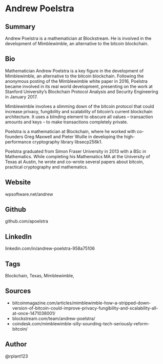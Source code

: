 # Andrew Poelstra

## Summary
Andrew Poelstra is a mathematician at Blockstream. He is involved in the development of Mimblewimble, an alternative to the bitcoin blockchain.

## Bio
Mathematician Andrew Poelstra is a key figure in the development of Mimblewimble, an alternative to the bitcoin blockchain. Following the anonymous posting of the Mimblewimble white paper in 2016, Poelstra became involved in its real world development, presenting on the work at Stanford University’s Blockchain Protocol Analysis and Security Engineering in January 2017.

Mimblewimble involves a slimming down of the bitcoin protocol that could increase privacy, fungibility and scalability of bitcoin’s current blockchain architecture. It uses a blinding element to obscure all values – transaction amounts and keys – to make transactions completely private.

Poelstra is a mathematician at Blockchain, where he worked with co-founders Greg Maxwell and Pieter Wuille in developing the high-performance cryptography library libsecp256k1. 

Poelstra graduated from Simon Fraser University in 2013 with a BSc in Mathematics. While completing his Mathematics MA at the University of Texas at Austin, he wrote and co-wrote several papers about bitcoin, practical cryptography and mathematics. 

## Website
wpsoftware.net/andrew

## Github
github.com/apoelstra

## LinkedIn
linkedin.com/in/andrew-poelstra-958a75106

## Tags
Blockchain, Texas, Mimblewimble,

## Sources
- bitcoinmagazine.com/articles/mimblewimble-how-a-stripped-down-version-of-bitcoin-could-improve-privacy-fungibility-and-scalability-all-at-once-1471038001/
- blockstream.com/team/andrew-poelstra/ 
- coindesk.com/mimblewimble-silly-sounding-tech-seriously-reform-bitcoin/

## Author
@rplant123
